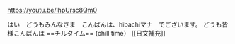 
https://youtu.be/lhpUrsc8Qm0

はい　どうもみんなさま　こんばんは、hibachiマナ　でございます。
どうも皆様こんばんは
==チルタイム== (chill time）
[[日文補充]]